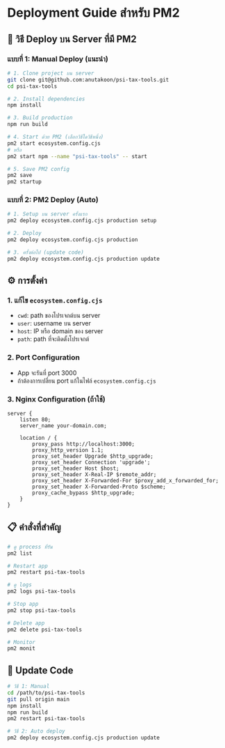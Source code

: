 # Deployment Guide สำหรับ PM2

## 🚀 วิธี Deploy บน Server ที่มี PM2

### แบบที่ 1: Manual Deploy (แนะนำ)

```bash
# 1. Clone project บน server
git clone git@github.com:anutakoon/psi-tax-tools.git
cd psi-tax-tools

# 2. Install dependencies
npm install

# 3. Build production
npm run build

# 4. Start ด้วย PM2 (เลือกวิธีใดวิธีหนึ่ง)
pm2 start ecosystem.config.cjs
# หรือ
pm2 start npm --name "psi-tax-tools" -- start

# 5. Save PM2 config
pm2 save
pm2 startup
```

### แบบที่ 2: PM2 Deploy (Auto)

```bash
# 1. Setup บน server ครั้งแรก
pm2 deploy ecosystem.config.cjs production setup

# 2. Deploy
pm2 deploy ecosystem.config.cjs production

# 3. ครั้งต่อไป (update code)
pm2 deploy ecosystem.config.cjs production update
```

## ⚙️ การตั้งค่า

### 1. แก้ไข `ecosystem.config.cjs`
- `cwd`: path ของโปรเจกต์บน server
- `user`: username บน server  
- `host`: IP หรือ domain ของ server
- `path`: path ที่จะติดตั้งโปรเจกต์

### 2. Port Configuration
- App จะรันที่ port 3000
- ถ้าต้องการเปลี่ยน port แก้ในไฟล์ `ecosystem.config.cjs`

### 3. Nginx Configuration (ถ้าใช้)
```nginx
server {
    listen 80;
    server_name your-domain.com;

    location / {
        proxy_pass http://localhost:3000;
        proxy_http_version 1.1;
        proxy_set_header Upgrade $http_upgrade;
        proxy_set_header Connection 'upgrade';
        proxy_set_header Host $host;
        proxy_set_header X-Real-IP $remote_addr;
        proxy_set_header X-Forwarded-For $proxy_add_x_forwarded_for;
        proxy_set_header X-Forwarded-Proto $scheme;
        proxy_cache_bypass $http_upgrade;
    }
}
```

## 📋 คำสั่งที่สำคัญ

```bash
# ดู process ที่รัน
pm2 list

# Restart app
pm2 restart psi-tax-tools

# ดู logs
pm2 logs psi-tax-tools

# Stop app
pm2 stop psi-tax-tools

# Delete app
pm2 delete psi-tax-tools

# Monitor
pm2 monit
```

## 🔄 Update Code

```bash
# วิธี 1: Manual
cd /path/to/psi-tax-tools
git pull origin main
npm install
npm run build
pm2 restart psi-tax-tools

# วิธี 2: Auto deploy
pm2 deploy ecosystem.config.cjs production update
```